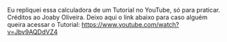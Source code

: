 Eu repliquei essa calculadora de um Tutorial no YouTube, só para
praticar.
Créditos ao Joaby Oliveira.
Deixo aqui o link abaixo para caso alguém queira acessar o Tutorial:
https://www.youtube.com/watch?v=Jbv9AQDdVZ4
